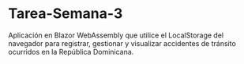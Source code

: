 # Tarea-Semana-3
Aplicación en Blazor WebAssembly que utilice el LocalStorage del navegador para registrar, gestionar y visualizar accidentes de tránsito ocurridos en la República Dominicana.
